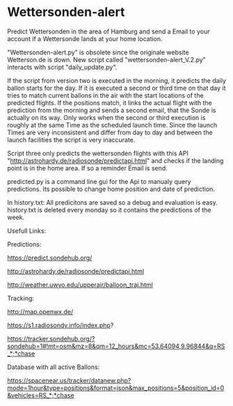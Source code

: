 # Wettersonden-alert
Predict Wettersonden in the area of Hamburg and send a Email to your account if a Wettersonde lands at your home location.


"Wettersonden-alert.py" is obsolete since the originale website Wetterson.de is down.
New script called "wettersonden-alert_V.2.py" interacts with script "daily_update.py".

If the script from version two is executed in the morning, it predicts the daily ballon starts for the day.
If it is executed a second or third time on that day it tries to match current ballons in the air with the start locations of the predicted flights. If the positions match, it links the actual flight with the prediction from the morning and sends a second email, that the Sonde is actually on its way.
Only works when the second or third execution is roughly at the same Time as the scheduled launch time.
Since the launch Times are very inconsistent and differ from day to day and between the launch facilities the script is very inaccurate.


Script three only predicts the wettersonden flights with this API "http://astrohardy.de/radiosonde/predictapi.html" and checks if the landing point is in the home area. If so a reminder Email is send.


predicted.py is a command line gui for the Api to manualy query predictions. Its possible to change home position and date of prediction.


In history.txt: All predicitons are saved so a debug and evaluation is easy. history.txt is deleted every monday so it contains the predictions of the week.


Usefull Links:


Predictions:

https://predict.sondehub.org/

http://astrohardy.de/radiosonde/predictapi.html

http://weather.uwyo.edu/upperair/balloon_traj.html


Tracking:

http://map.openwx.de/

https://s1.radiosondy.info/index.php?

https://tracker.sondehub.org/?sondehub=1#!mt=osm&mz=8&qm=12_hours&mc=53.64094,9.96844&q=RS_*;*chase


Database with all active Ballons:

https://spacenear.us/tracker/datanew.php?mode=1hour&type=positions&format=json&max_positions=5&position_id=0&vehicles=RS_*;*chase

